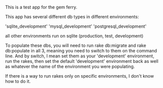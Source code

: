 This is a test app for the gem ferry.

This app has several different db types in different environments:

'sqlite_development'
'mysql_development'
'postgresql_development'

all other environments run on sqlite (production, test, development)

To populate these dbs, you will need to run rake db:migrate and rake db:populate in all 3, meaning you need to switch to them on the command line.  And by switch, I mean set them as your 'development' environment, run the rakes, then set the default 'development' environment back as well as whatever the name of the environment you were populating.

If there is a way to run rakes only on specific environments, I don't know how to do it.